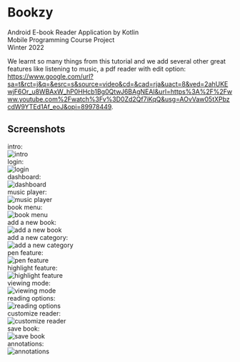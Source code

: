 # Bookzy

Android E-book Reader Application by Kotlin  
Mobile Programming Course Project  
Winter 2022  

We learnt so many things from this tutorial and we add several other great features like listening to music, a pdf reader with edit option: https://www.google.com/url?sa=t&rct=j&q=&esrc=s&source=video&cd=&cad=rja&uact=8&ved=2ahUKEwjF6Or_u8WBAxW_hP0HHcb1Bg0QtwJ6BAgNEAI&url=https%3A%2F%2Fwww.youtube.com%2Fwatch%3Fv%3D0Zd2Qf7iKqQ&usg=AOvVaw05tXPbzcdW9YTEd1Af_eoJ&opi=89978449.
## Screenshots
intro:  
![intro](docs/_images/screenshot-01.jpg)  
login:  
![login](docs/_images/screenshot-02.jpg)  
dashboard:  
![dashboard](docs/_images/screenshot-03.jpg)  
music player:  
![music player](docs/_images/screenshot-04.jpg)  
book menu:  
![book menu](docs/_images/screenshot-05.jpg)  
add a new book:  
![add a new book](docs/_images/screenshot-06.jpg)  
add a new category:  
![add a new category](docs/_images/screenshot-07.jpg)  
pen feature:  
![pen feature](docs/_images/screenshot-09.jpg)  
highlight feature:  
![highlight feature](docs/_images/screenshot-08.jpg)  
viewing mode:  
![viewing mode](docs/_images/screenshot-10.jpg)  
reading options:  
![reading options](docs/_images/screenshot-11.jpg)  
customize reader:  
![customize reader](docs/_images/screenshot-12.jpg)  
save book:  
![save book](docs/_images/screenshot-13.jpg)  
annotations:  
![annotations](docs/_images/screenshot-14.jpg)  
